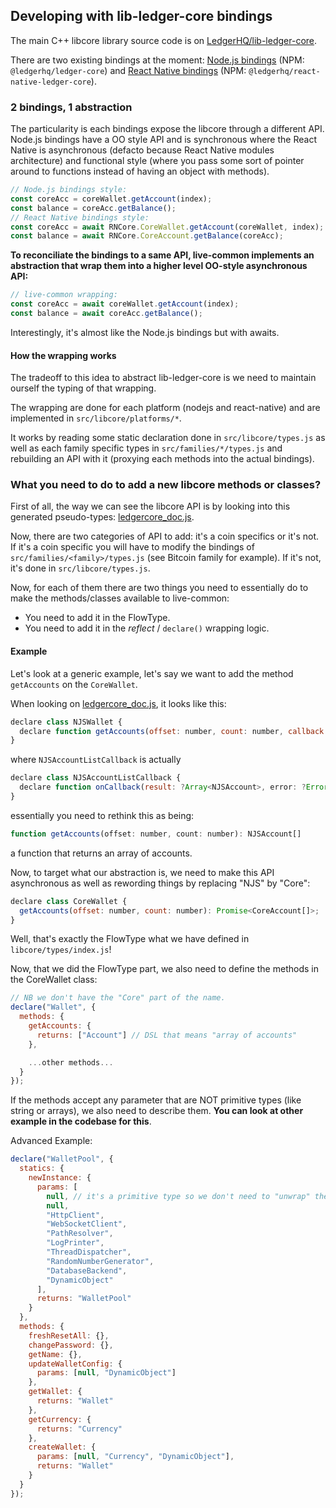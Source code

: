 ## Developing with lib-ledger-core bindings

The main C++ libcore library source code is on [LedgerHQ/lib-ledger-core](https://github.com/LedgerHQ/lib-ledger-core).

There are two existing bindings at the moment: [Node.js bindings](https://github.com/LedgerHQ/lib-ledger-core-node-bindings) (NPM: `@ledgerhq/ledger-core`) and [React Native bindings](https://github.com/LedgerHQ/lib-ledger-core-react-native-bindings) (NPM: `@ledgerhq/react-native-ledger-core`).

### 2 bindings, 1 abstraction

The particularity is each bindings expose the libcore through a different API. Node.js bindings have a OO style API and is synchronous where the React Native is asynchronous (defacto because React Native modules architecture) and functional style (where you pass some sort of pointer around to functions instead of having an object with methods).

```js
// Node.js bindings style:
const coreAcc = coreWallet.getAccount(index);
const balance = coreAcc.getBalance();
// React Native bindings style:
const coreAcc = await RNCore.CoreWallet.getAccount(coreWallet, index);
const balance = await RNCore.CoreAccount.getBalance(coreAcc);
```

**To reconciliate the bindings to a same API, live-common implements an abstraction that wrap them into a higher level OO-style asynchronous API:**

```js
// live-common wrapping:
const coreAcc = await coreWallet.getAccount(index);
const balance = await coreAcc.getBalance();
```

Interestingly, it's almost like the Node.js bindings but with awaits.

#### How the wrapping works

The tradeoff to this idea to abstract lib-ledger-core is we need to maintain ourself the typing of that wrapping.

The wrapping are done for each platform (nodejs and react-native) and are implemented in `src/libcore/platforms/*`.

It works by reading some static declaration done in `src/libcore/types.js` as well as each family specific types in `src/families/*/types.js` and rebuilding an API with it (proxying each methods into the actual bindings).

### What you need to do to add a new libcore methods or classes?

First of all, the way we can see the libcore API is by looking into this generated pseudo-types: [ledgercore_doc.js](https://github.com/LedgerHQ/lib-ledger-core-node-bindings/blob/master/src/ledgercore_doc.js).

Now, there are two categories of API to add: it's a coin specifics or it's not. If it's a coin specific you will have to modify the bindings of `src/families/<family>/types.js` (see Bitcoin family for example). If it's not, it's done in `src/libcore/types.js`.

Now, for each of them there are two things you need to essentially do to make the methods/classes available to live-common:

- You need to add it in the FlowType.
- You need to add it in the _reflect_ / `declare()` wrapping logic.

#### Example

Let's look at a generic example, let's say we want to add the method `getAccounts` on the `CoreWallet`.

When looking on [ledgercore_doc.js](https://github.com/LedgerHQ/lib-ledger-core-node-bindings/blob/master/src/ledgercore_doc.js), it looks like this:

```js
declare class NJSWallet {
  declare function getAccounts(offset: number, count: number, callback: NJSAccountListCallback);
}
```

where `NJSAccountListCallback` is actually

```js
declare class NJSAccountListCallback {
  declare function onCallback(result: ?Array<NJSAccount>, error: ?Error);
}
```

essentially you need to rethink this as being:

```js
function getAccounts(offset: number, count: number): NJSAccount[]
```

a function that returns an array of accounts.

Now, to target what our abstraction is, we need to make this API asynchronous as well as rewording things by replacing "NJS" by "Core":

```js
declare class CoreWallet {
  getAccounts(offset: number, count: number): Promise<CoreAccount[]>;
}
```

Well, that's exactly the FlowType what we have defined in `libcore/types/index.js`!

Now, that we did the FlowType part, we also need to define the methods in the CoreWallet class:

```js
// NB we don't have the "Core" part of the name.
declare("Wallet", {
  methods: {
    getAccounts: {
      returns: ["Account"] // DSL that means "array of accounts"
    },

    ...other methods...
  }
});
```

If the methods accept any parameter that are NOT primitive types (like string or arrays), we also need to describe them. **You can look at other example in the codebase for this**.

Advanced Example:

```js
declare("WalletPool", {
  statics: {
    newInstance: {
      params: [
        null, // it's a primitive type so we don't need to "unwrap" the param
        null,
        "HttpClient",
        "WebSocketClient",
        "PathResolver",
        "LogPrinter",
        "ThreadDispatcher",
        "RandomNumberGenerator",
        "DatabaseBackend",
        "DynamicObject"
      ],
      returns: "WalletPool"
    }
  },
  methods: {
    freshResetAll: {},
    changePassword: {},
    getName: {},
    updateWalletConfig: {
      params: [null, "DynamicObject"]
    },
    getWallet: {
      returns: "Wallet"
    },
    getCurrency: {
      returns: "Currency"
    },
    createWallet: {
      params: [null, "Currency", "DynamicObject"],
      returns: "Wallet"
    }
  }
});
```
